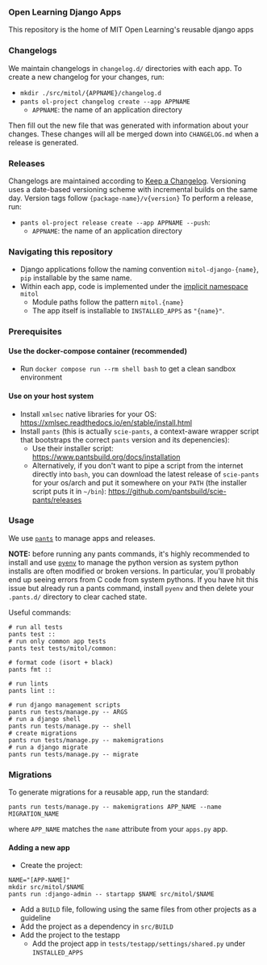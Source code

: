 ### Open Learning Django Apps

This repository is the home of MIT Open Learning's reusable django apps

### Changelogs

We maintain changelogs in `changelog.d/` directories with each app. To create a new changelog for your changes, run:

- `mkdir ./src/mitol/{APPNAME}/changelog.d`
- `pants ol-project changelog create --app APPNAME`
  - `APPNAME`: the name of an application directory

Then fill out the new file that was generated with information about your changes. These changes will all be merged down into `CHANGELOG.md` when a release is generated.

### Releases

Changelogs are maintained according to [Keep a Changelog](https://keepachangelog.com/en/1.0.0/).
Versioning uses a date-based versioning scheme with incremental builds on the same day.
Version tags follow `{package-name}/v{version}`
To perform a release, run:
- `pants ol-project release create --app APPNAME --push`:
  - `APPNAME`: the name of an application directory

### Navigating this repository

- Django applications follow the naming convention `mitol-django-{name}`, `pip` installable by the same name.
- Within each app, code is implemented under the [implicit namespace](https://www.python.org/dev/peps/pep-0420/) `mitol`
  - Module paths follow the pattern `mitol.{name}`
  - The app itself is installable to `INSTALLED_APPS` as `"{name}"`.

### Prerequisites

#### Use the docker-compose container (recommended)

- Run `docker compose run --rm shell bash` to get a clean sandbox environment

#### Use on your host system

- Install `xmlsec` native libraries for your OS: https://xmlsec.readthedocs.io/en/stable/install.html
- Install `pants` (this is actually `scie-pants`, a context-aware wrapper script that bootstraps the correct `pants` version and its depenencies):
  - Use their installer script: https://www.pantsbuild.org/docs/installation
  - Alternatively, if you don't want to pipe a script from the internet directly into `bash`, you can download the latest release of `scie-pants` for your os/arch and put it somewhere on your `PATH` (the installer script puts it in `~/bin`): https://github.com/pantsbuild/scie-pants/releases


### Usage

We use [`pants`](https://www.pantsbuild.org/) to manage apps and releases.

**NOTE:** before running any pants commands, it's highly recommended to install and use [`pyenv`](https://github.com/pyenv/pyenv) to manage the python version as system python installs are often modified or broken versions. In particular, you'll probably end up seeing errors from C code from system pythons. If you have hit this issue but already run a pants command, install `pyenv` and then delete your `.pants.d/` directory to clear cached state.

Useful commands:
```shell
# run all tests
pants test ::
# run only common app tests
pants test tests/mitol/common:

# format code (isort + black)
pants fmt ::

# run lints
pants lint ::

# run django management scripts
pants run tests/manage.py -- ARGS
# run a django shell
pants run tests/manage.py -- shell  
# create migrations
pants run tests/manage.py -- makemigrations  
# run a django migrate
pants run tests/manage.py -- migrate  
```

### Migrations

To generate migrations for a reusable app, run the standard:

```
pants run tests/manage.py -- makemigrations APP_NAME --name MIGRATION_NAME
```

where `APP_NAME` matches the `name` attribute from your `apps.py` app.

#### Adding a new app

- Create the project:
```shell
NAME="[APP-NAME]"
mkdir src/mitol/$NAME
pants run :django-admin -- startapp $NAME src/mitol/$NAME
```
- Add a `BUILD` file, following using the same files from other projects as a guideline
- Add the project as a dependency in `src/BUILD`
- Add the project to the testapp
  - Add the project app in `tests/testapp/settings/shared.py` under `INSTALLED_APPS`
